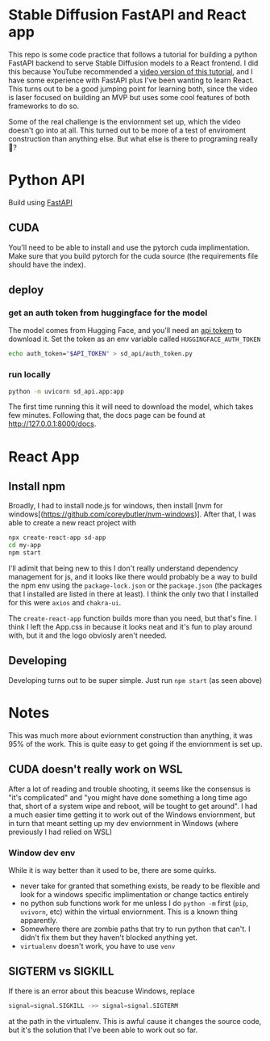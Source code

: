 # Stable Diffusion FastAPI and React app
This repo is some code practice that follows a tutorial for building a python FastAPI backend to serve Stable Diffusion models to a React frontend. I did this because YouTube recommended a [video version of this tutorial](https://www.youtube.com/watch?v=3l16wCsDglU), and I have some experience with FastAPI plus I've been wanting to learn React. This turns out to be a good jumping point for learning both, since the video is laser focused on building an MVP but uses some cool features of both frameworks to do so.

Some of the real challenge is the enviornment set up, which the video doesn't go into at all. This turned out to be more of a test of enviroment construction than anything else. But what else is there to programing really 🤷?

# Python API
Build using [FastAPI](https://fastapi.tiangolo.com/)

## CUDA
You'll need to be able to install and use the pytorch cuda implimentation. Make sure that you build pytorch for the cuda source (the requirements file should have the index).

## deploy
### get an auth token from huggingface for the model
The model comes from Hugging Face, and you'll need an [api tokem](https://huggingface.co/docs/hub/security-tokens) to download it. Set the token as an env variable called `HUGGINGFACE_AUTH_TOKEN`
```bash
echo auth_token="$API_TOKEN" > sd_api/auth_token.py
```
### run locally
```bash
python -m uvicorn sd_api.app:app
```
The first time running this it will need to download the model, which takes few minutes. Following that, the docs page can be found at http://127.0.0.1:8000/docs.


# React App
## Install npm
Broadly, I had to install node.js for windows, then install [nvm for windows[(https://github.com/coreybutler/nvm-windows)]. After that, I was able to create a new react project with 
```bash
npx create-react-app sd-app
cd my-app
npm start
```
I'll adimit that being new to this I don't really understand dependency management for js, and it looks like there would probably be a way to build the npm env using the `package-lock.json` or the `package.json` (the packages that I installed are listed in there at least). I think the only two that I installed for this were `axios` and `chakra-ui`. 

The `create-react-app` function builds more than you need, but that's fine. I think I left the App.css in because it looks neat and it's fun to play around with, but it and the logo obviosly aren't needed.

## Developing
Developing turns out to be super simple. Just run `npm start` (as seen above) 

# Notes
This was much more about eviornment construction than anything, it was 95% of the work. This is quite easy to get going if the enviornment is set up.

## CUDA doesn't really work on WSL
After a lot of reading and trouble shooting, it seems like the consensus is "it's complicated" and "you might have done something a long time ago that, short of a system wipe and reboot, will be tought to get around". I had a much easier time getting it to work out of the Windows enviornment, but in turn that meant setting up my dev enviornment in Windows (where previously I had relied on WSL)

### Window dev env
While it is way better than it used to be, there are some quirks.
- never take for granted that something exists, be ready to be flexible and look for a windows specific implimentation or change tactics entirely
- no python sub functions work for me unless I do `python -m` first (`pip`, `uvivorn`, etc) within the virtual enviornment. This is a known thing apparently.
- Somewhere there are zombie paths that try to run python that can't. I didn't fix them but they haven't blocked anything yet.
- `virtualenv` doesn't work, you have to use `venv`


## SIGTERM vs SIGKILL
If there is an error about this beacuse Windows, replace
```python
signal=signal.SIGKILL ->> signal=signal.SIGTERM 
```
at the path in the virtualenv. This is awful cause it changes the source code, but it's the solution that I've been able to work out so far.
